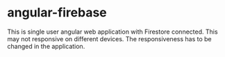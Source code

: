 # angular-firebase

This is single user angular web application with Firestore connected.
This may not responsive on different devices. The responsiveness has to be changed in the application.
